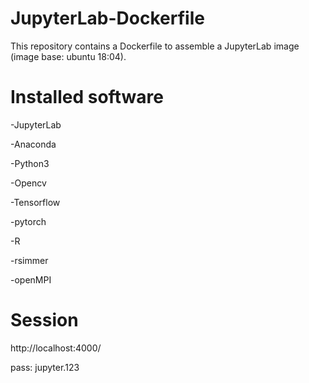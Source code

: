 # JupyterLab-Dockerfile
This repository contains a Dockerfile to assemble a JupyterLab image (image base: ubuntu 18:04). 


# Installed software


  -JupyterLab
  
  
  -Anaconda
  
  
  -Python3
  
  
  -Opencv
  
  
  -Tensorflow

  -pytorch
  
  -R

  -rsimmer

  -openMPI
  
  
# Session
http://localhost:4000/


pass: jupyter.123
  
